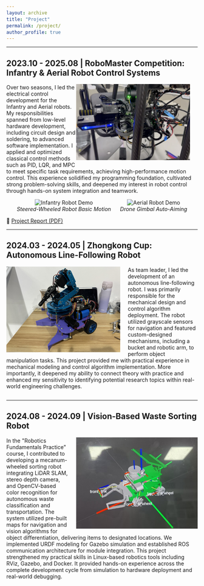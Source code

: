 ```yaml
---
layout: archive
title: "Project"
permalink: /project/
author_profile: true
---
```

---

## **2023.10 - 2025.08 | RoboMaster Competition: Infantry & Aerial Robot Control Systems**

<img src="/images/project_drone.jpg" alt="RoboMaster Robot" width="300" style="float: right; margin-right: 20px; margin-bottom: 10px;">

Over two seasons, I led the electrical control development for the Infantry and Aerial robots. My responsibilities spanned from low-level hardware development, including circuit design and soldering, to advanced software implementation. I applied and optimized classical control methods such as PID, LQR, and MPC to meet specific task requirements, achieving high-performance motion control. This experience solidified my programming foundation, cultivated strong problem-solving skills, and deepened my interest in robot control through hands-on system integration and teamwork.

<div style="clear: both;"></div>

<div style="text-align: center;">
  <div style="display: inline-block; margin: 0 10px; vertical-align: top;">
    <img src="/images/project_rm_wheeled_robot.gif" alt="Infantry Robot Demo" style="height: 270px;">
    <br>
    <em>Steered-Wheeled Robot Basic Motion</em>
  </div>
  <div style="display: inline-block; margin: 0 10px; vertical-align: top;">
    <img src="/images/project_rm_drone.gif" alt="Aerial Robot Demo" style="height: 270px;">
    <br>
    <em>Drone Gimbal Auto-Aiming</em>
  </div>
</div>

📄 [Project Report (PDF)](/files/drone_tech_report.pdf)

---

## **2024.03 - 2024.05 | Zhongkong Cup: Autonomous Line-Following Robot**

<img src="/images/project_zhongkongcup.jpg" alt="ZhongkongCup Robot" width="300" style="float: left; margin-right: 20px; margin-bottom: 10px;">

As team leader, I led the development of an autonomous line-following robot. I was primarily responsible for the mechanical design and control algorithm deployment. The robot utilized grayscale sensors for navigation and featured custom-designed mechanisms, including a bucket and robotic arm, to perform object manipulation tasks. This project provided me with practical experience in mechanical modeling and control algorithm implementation. More importantly, it deepened my ability to connect theory with practice and enhanced my sensitivity to identifying potential research topics within real-world engineering challenges.

<div style="clear: both;"></div>

---

## **2024.08 - 2024.09 | Vision-Based Waste Sorting Robot**

<img src="/images/project_waste_sorting.jpg" alt="Waste Sorting Robot" width="320" style="float: right; margin-left: 20px; margin-bottom: 10px;">

In the "Robotics Fundamentals Practice" course, I contributed to developing a mecanum-wheeled sorting robot integrating LiDAR SLAM, stereo depth camera, and OpenCV-based color recognition for autonomous waste classification and transportation. The system utilized pre-built maps for navigation and vision algorithms for object differentiation, delivering items to designated locations. We implemented URDF modeling for Gazebo simulation and established ROS communication architecture for module integration. This project strengthened my practical skills in Linux-based robotics tools including RViz, Gazebo, and Docker. It provided hands-on experience across the complete development cycle from simulation to hardware deployment and real-world debugging.

<div style="clear: both;"></div>
